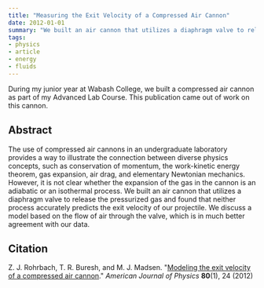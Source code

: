 ```yaml
---
title: "Measuring the Exit Velocity of a Compressed Air Cannon"
date: 2012-01-01
summary: "We built an air cannon that utilizes a diaphragm valve to release the pressurized gas and discuss a model based on the flow of air through the valve, which is in decent agreement with our data."
tags:
- physics
- article
- energy
- fluids
---
```


During my junior year at Wabash College, we built a compressed air cannon as part of my Advanced Lab Course.  This publication came out of work on this cannon.

Abstract
--------

The use of compressed air cannons in an undergraduate laboratory provides a way to illustrate the connection between diverse physics concepts, such as conservation of momentum, the work-kinetic energy theorem, gas expansion, air drag, and elementary Newtonian mechanics. However, it is not clear whether the expansion of the gas in the cannon is an adiabatic or an isothermal process. We built an air cannon that utilizes a diaphragm valve to release the pressurized gas and found that neither process accurately predicts the exit velocity of our projectile. We discuss a model based on the flow of air through the valve, which is in much better agreement with our data.

Citation
--------

Z. J. Rohrbach, T. R. Buresh, and M. J. Madsen. "[Modeling the exit velocity of a compressed air cannon](https://aapt.scitation.org/doi/abs/10.1119/1.3644253)." _American Journal of Physics_ **80**(1), 24 (2012)